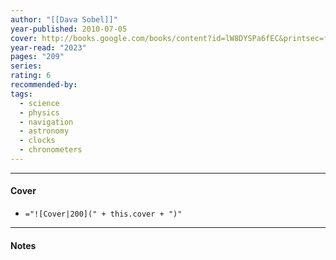```yaml
---
author: "[[Dava Sobel]]"
year-published: 2010-07-05
cover: http://books.google.com/books/content?id=lW8DYSPa6fEC&printsec=frontcover&img=1&zoom=1&edge=curl&source=gbs_api
year-read: "2023"
pages: "209"
series: 
rating: 6
recommended-by: 
tags:
  - science
  - physics
  - navigation
  - astronomy
  - clocks
  - chronometers
---
```


---
#### Cover
- `="![Cover|200](" + this.cover + ")"`
---
#### Notes
